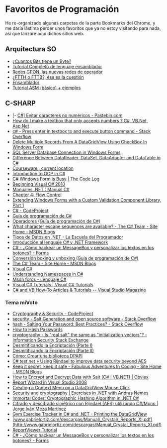 # Favoritos de Programación

He re-organizado algunas carpetas de la parte Bookmarks del Chrome, y me daría lástima perder unos favoritos que ya no estoy visitando para nada, así que lanzaré aquí dichos sitios web.

## Arquitectura SO

- [¿Cuantos Bits tiene un Byte?](https://asm86.wordpress.com/2008/12/27/%C2%BFcuantos-bits-tiene-un-byte/)
- [Tutorial Completo de lenguaje ensamblador](https://comunidad.dragonjar.info/discussion/3469/tutorial-completo-de-lenguaje-ensamblador)
- [Redes GPON, las nuevas redes de operador](http://www.telequismo.com/2013/02/gpon-operador.html)
- [¿FTTH o FTTB?, ésa es la cuestión](http://www.telequismo.com/2013/03/ftth-fttb.html/)
- [Ensamblador](http://platea.pntic.mec.es/jdelucas/ensamblador.htm)
- [Tutorial ASM (básico) + ejemplos](https://foro.elhacker.net/asm/tutorial_asm_basico_ejemplos-t102701.0.html)

## C-SHARP

- [\- [C#\] Evitar caracteres no numéricos - Pastebin.com](http://pastebin.com/nxueCPZd)
- [How do I make a textbox that only accepts numbers ? C#, VB.Net, Asp.Net](http://net-informations.com/q/faq/txtbox.html)
- [c# - Press enter in textbox to and execute button command - Stack Overflow](http://stackoverflow.com/questions/19975617/press-enter-in-textbox-to-and-execute-button-command)
- [Delete Multiple Records From A DataGridView Using CheckBox In Windows Form](http://www.c-sharpcorner.com/UploadFile/33b051/delete-multiple-record-from-a-datagridview-using-checkbox-i/)
- [SQL Server Database Connection in Windows Forms](http://www.c-sharpcorner.com/UploadFile/5d065a/tutorial-1sql-server-database-connection-in-window-form/)
- [Difference Between DataReader, DataSet, DataAdapter and DataTable in C#](http://www.c-sharpcorner.com/Blogs/12509/difference-between-datareader-dataset-dataadapter-and-data.aspx)
- [Courseware , current location](https://courses.edx.org/courses/course-v1:Microsoft+DEV204x+2015_T2/courseware)
- [Introduction to OOP in C#](http://www.c-sharpcorner.com/UploadFile/b926a6/introduction-to-oops-in-C-Sharp/)
- [C# Windows Form is Busy | The Code Log](http://mycodelog.com/2010/02/11/busy/)
- [Beginning Visual C# 2010](https://msdn.microsoft.com/en-us/library/hh145618(VS.88).aspx)
- [Manuales .NET : Manual C#](http://www.canalvisualbasic.net/manual-net/c-sharp/)
- [Chapter 4: Flow Control](https://msdn.microsoft.com/es-es/library/hh147286(VS.88).aspx)
- [Extending Windows Forms with a Custom Validation Component Library, Part 1](https://msdn.microsoft.com/en-us/library/ms950965.aspx)
- [C# - CodeProject](http://www.codeproject.com/kb/cs/)
- [Guía de programación de C#](https://msdn.microsoft.com/es-es/library/67ef8sbd.aspx)
- [Operadores (Guía de programación de C#)](https://msdn.microsoft.com/es-es/library/ms173145.aspx)
- [What character escape sequences are available? - The C# Team - Site Home - MSDN Blogs](http://blogs.msdn.com/b/csharpfaq/archive/2004/03/12/what-character-escape-sequences-are-available.aspx)
- [Tipos de Datos en .NET - La Escuela del Programador](http://respag.net/tipos-de-datos-en-net.aspx)
- [Introducción al lenguaje C# y .NET Framework](https://msdn.microsoft.com/library/vstudio/z1zx9t92)
- [C# - ¿Cómo hackear un MessageBox y personalizar los textos en los botones? - Forms](http://goo.gl/vMqqgc)
- [Conversión boxing y unboxing (Guía de programación de C#)](https://msdn.microsoft.com/es-es/library/yz2be5wk.aspx)
- [The C# Team - Site Home - MSDN Blogs](http://blogs.msdn.com/b/csharpfaq/)
- [Visual C#](https://msdn.microsoft.com/es-es/vstudio/hh388566)
- [Understanding Namespaces in C#](http://www.c-sharpcorner.com/UploadFile/hussainpatel/understanding-namespace-in-C-Sharp/)
- [Msdn foros - Lenguaje C#](https://social.msdn.microsoft.com/Forums/es-ES/home?forum=vcses&filter=alltypes&sort=lastpostdesc&brandIgnore=true&page=2)
- [Visual C# Tutorials | Visual C# Tutorials](http://visualcsharptutorials.com/)
- [C# and VB How-To Articles & Tutorials -- Visual Studio Magazine](http://visualstudiomagazine.com/pages/topic-pages/c-sharp-vb-tutorials.aspx)

### Tema miVoto

- [Cryptography & Security - CodeProject](http://www.codeproject.com/KB/security/)
- [security - Salt Generation and open source software - Stack Overflow](http://stackoverflow.com/questions/1645161/salt-generation-and-open-source-software/1645190#1645190)
- [hash - Salting Your Password: Best Practices? - Stack Overflow](http://stackoverflow.com/questions/674904/salting-your-password-best-practices?rq=1)
- [How to Hash Passwords](https://msdn.microsoft.com/es-es/library/aa545602(v=cs.70).aspx)
- [cryptography - Is "real salt" the same as "initialization vectors"? - Information Security Stack Exchange](http://security.stackexchange.com/questions/6058/is-real-salt-the-same-as-initialization-vectors)
- [Desmitificando la Encriptación (Parte I)](https://msdn.microsoft.com/es-es/library/bb972216.aspx)
- [Desmitificando la Encriptación (Parte II)](https://msdn.microsoft.com/es-es/library/bb972217.aspx)
- [Cómo: Crear una biblioteca DPAPI](https://msdn.microsoft.com/library/aa302402.aspx#mainSection)
- [C# test.net » Using Rijndael to improve data security beyond AES](http://csharptest.net/523/using-rijndael-to-improve-data-security-beyond-aes/)
- [Keep it secret, keep it safe - Fabulous Adventures In Coding - Site Home - MSDN Blogs](http://blogs.msdn.com/b/ericlippert/archive/2011/09/27/keep-it-secret-keep-it-safe.aspx)
- [How to Encrypt and Decrypt Data with Salt (C# | VB.NET) | Obviex](http://www.obviex.com/samples/EncryptionWithSalt.aspx)
- [Report Wizard in Visual Studio 2008](http://www.c-sharpcorner.com/uploadfile/john_charles/report-wizard-in-visual-studio-2008/)
- [Creating a Context Menu on a DataGridView Mouse Click](http://www.c-sharpcorner.com/UploadFile/nipuntomar/contextmenuforgridview01162007124516PM/contextmenuforgridview.aspx)
- [Security and cryptography | Exercises in .NET with Andras Nemes](http://dotnetcodr.com/security-and-cryptography/)
- [Immortal Coder: Cryptographic Hashing Algorithm in .NET C#](http://immortalcoder.blogspot.co.uk/2015/10/cryptographic-hashing-algorithm-in-net.html?utm_campaign=C%23%2BWeekly&utm_medium=rss&utm_source=C%23_Weekly_32)
- [Cifrado y descifrado simétrico con Rijndael (AES) utilizando C#/Mono | Jorge Iván Meza Martínez](http://blog.jorgeivanmeza.com/2010/10/cifrado-y-descifrado-simetrico-con-rijndael-aes-utilizando-cmono/)
- [Gym Exercise Tracker in C# and .NET - Printing the DataGridView](http://www.c-sharpcorner.com/UploadFile/mgold/ExerciseTracker02272006010240AM/ExerciseTracker.aspx)
- [www.gabrielortiz.com/descargas/Manual\_Crystal\_Reports_XI.pdf](http://www.gabrielortiz.com/descargas/Manual_Crystal_Reports_XI.pdf)
- [ReportViewer Tutorial](http://www.gotreportviewer.com/)
- [C# - ¿Cómo hackear un MessageBox y personalizar los textos en los botones? - Forms](https://msdn.microsoft.com/es-es/library/dn602523.aspx)
